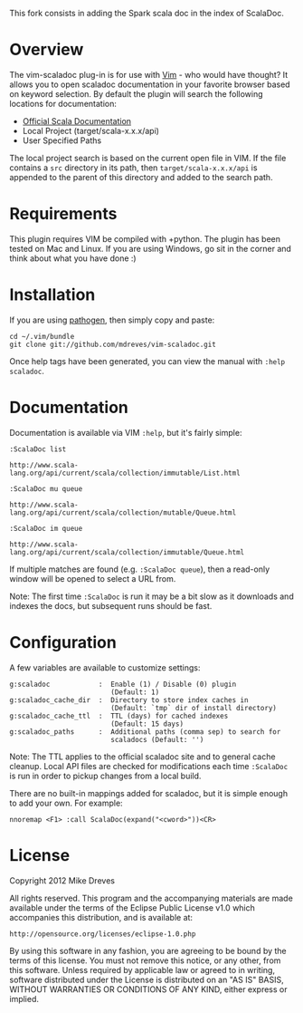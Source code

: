 This fork consists in adding the Spark scala doc in the index of ScalaDoc.

# Overview

The vim-scaladoc plug-in is for use with [Vim](http://www.vim.org/) - who
would have thought? It allows you to open scaladoc documentation in your
favorite browser based on keyword selection. By default the plugin will
search the following locations for documentation:

 * [Official Scala Documentation](http://www.scala-lang.org/api/current)
 * Local Project (target/scala-x.x.x/api)
 * User Specified Paths

The local project search is based on the current open file in VIM. If the file
contains a `src` directory in its path, then `target/scala-x.x.x/api` is
appended to the parent of this directory and added to the search path.

# Requirements

This plugin requires VIM be compiled with +python. The plugin has been tested
on Mac and Linux. If you are using Windows, go sit in the corner and think
about what you have done :)

# Installation

If you are using [pathogen](https://github.com/tpope/vim-pathogen), then
simply copy and paste:

    cd ~/.vim/bundle
    git clone git://github.com/mdreves/vim-scaladoc.git

Once help tags have been generated, you can view the manual with
`:help scaladoc`.

# Documentation

Documentation is available via VIM `:help`, but it's fairly simple:

    :ScalaDoc list

    http://www.scala-lang.org/api/current/scala/collection/immutable/List.html

    :ScalaDoc mu queue

    http://www.scala-lang.org/api/current/scala/collection/mutable/Queue.html

    :ScalaDoc im queue

    http://www.scala-lang.org/api/current/scala/collection/immutable/Queue.html

If multiple matches are found (e.g. `:ScalaDoc queue`), then a read-only
window will be opened to select a URL from.

Note: The first time `:ScalaDoc` is run it may be a bit slow as it downloads
and indexes the docs, but subsequent runs should be fast.

# Configuration

A few variables are available to customize settings:

    g:scaladoc            :  Enable (1) / Disable (0) plugin
                             (Default: 1)
    g:scaladoc_cache_dir  :  Directory to store index caches in
                             (Default: `tmp` dir of install directory)
    g:scaladoc_cache_ttl  :  TTL (days) for cached indexes
                             (Default: 15 days)
    g:scaladoc_paths      :  Additional paths (comma sep) to search for
                             scaladocs (Default: '')

Note: The TTL applies to the official scaladoc site and to general cache
cleanup. Local API files are checked for modifications each time `:ScalaDoc` is
run in order to pickup changes from a local build.

There are no built-in mappings added for scaladoc, but it is simple enough to
add your own. For example:

    nnoremap <F1> :call ScalaDoc(expand("<cword>"))<CR>

# License

Copyright 2012 Mike Dreves

All rights reserved. This program and the accompanying materials
are made available under the terms of the Eclipse Public License v1.0
which accompanies this distribution, and is available at:

    http://opensource.org/licenses/eclipse-1.0.php

By using this software in any fashion, you are agreeing to be bound
by the terms of this license. You must not remove this notice, or any
other, from this software. Unless required by applicable law or agreed
to in writing, software distributed under the License is distributed
on an "AS IS" BASIS, WITHOUT WARRANTIES OR CONDITIONS OF ANY KIND,
either express or implied.
